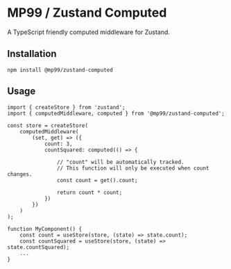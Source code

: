 # MP99 / Zustand Computed

A TypeScript friendly computed middleware for Zustand.


## Installation

`npm install @mp99/zustand-computed`

## Usage

```
import { createStore } from 'zustand';
import { computedMiddleware, computed } from '@mp99/zustand-computed';

const store = createStore(
    computedMiddleware(
        (set, get) => ({
            count: 3,
            countSquared: computed(() => {

                // "count" will be automatically tracked.
                // This function will only be executed when count changes.
                const count = get().count;

                return count * count;
            })
        })
    )
);

function MyComponent() {
    const count = useStore(store, (state) => state.count);
    const countSquared = useStore(store, (state) => state.countSquared);
    ...
}

```


